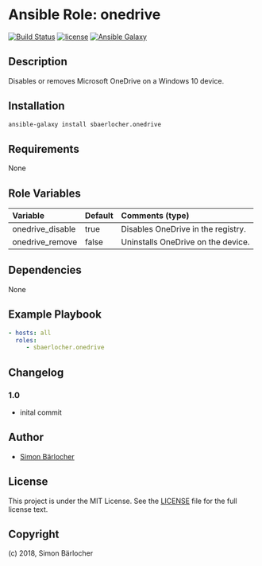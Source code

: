 # Ansible Role: onedrive

[![Build Status](https://travis-ci.org/sbaerlocher/ansible.onedrive.svg?branch=master)](https://travis-ci.org/sbaerlocher/ansible.onedrive) [![license](https://img.shields.io/github/license/mashape/apistatus.svg)](https://sbaerlo.ch/licence) [![Ansible Galaxy](http://img.shields.io/badge/ansible--galaxy-onedrive-blue.svg)](https://galaxy.ansible.com/sbaerlocher/onedrive)

## Description

Disables or removes Microsoft OneDrive on a Windows 10 device.

## Installation

```bash
ansible-galaxy install sbaerlocher.onedrive
```

## Requirements

None

## Role Variables

| Variable             | Default     | Comments (type)                                   |
| :---                 | :---        | :---                                              |
| onedrive_disable | true | Disables OneDrive in the registry. |
| onedrive_remove | false | Uninstalls OneDrive on the device. |

## Dependencies

None

## Example Playbook

```yml
- hosts: all
  roles:
     - sbaerlocher.onedrive
```

## Changelog

### 1.0

* inital commit

## Author

* [Simon Bärlocher](https://sbaerlocher.ch)

## License

This project is under the MIT License. See the [LICENSE](https://sbaerlo.ch/licence) file for the full license text.

## Copyright

(c) 2018, Simon Bärlocher
